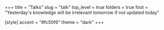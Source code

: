 +++
title = "Talks"
slug = "talk"
top_level = true
folders = true
foot = "Yesterday's knowledge will be irrelevant tomorrow if not updated today"

[style]
    accent = "#fc50f6"
    theme = "dark"
+++

